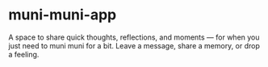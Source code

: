 # muni-muni-app
A space to share quick thoughts, reflections, and moments — for when you just need to muni muni for a bit. Leave a message, share a memory, or drop a feeling.
